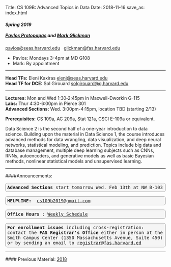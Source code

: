 Title: CS 109B: Advanced Topics in Data
Date: 2018-11-16
save_as: index.html



<h5>
Spring 2019 <br><br>
<a href="https://iacs.seas.harvard.edu/people/pavlos-protopapas">Pavlos Protopapas</a> and <a href='http://www.glicko.net/'>Mark Glickman</a></h5>
<a href="mailto:pavlos@seas.harvard.edu">pavlos@seas.harvard.edu</a>&nbsp; &nbsp;</span><span style="font-weight: 400;"><a href="mailto:glickman@fas.harvard.edu">glickman@fas.harvard.edu</a>


 
* Pavlos: Mondays 3-4pm at MD G108
* Mark: By appointment 
 
<hr> 

**Head TFs:** Eleni Kaxiras <a href="mailto:eleni@seas.harvard.edu">eleni@seas.harvard.edu</a> <br>
**Head TF for DCE:** Sol Girouard <a href="solgirouard@g.harvard.edu">solgirouard@g.harvard.edu</a>

<hr>
 
**Lectures:** Mon and Wed 1:30‐2:45pm in Maxwell-Dworkin G-115 <br>
**Labs:** Thur 4:30-6:00pm in Pierce 301 <br>
**Advanced Sections:** Wed. 3:00pm-4:15pm, location TBD (starting 2/13)


**Prerequisites:** CS 109a, AC 209a, Stat 121a, CSCI E-109a or equivalent. 


Data Science 2 is the second half of a one-year introduction to data science. Building upon the material in Data Science 1, 
the course introduces advanced methods for data wrangling, data visualization, and deep neural networks, statistical modeling, 
and prediction. Topics include big data and database management, multiple deep learning subjects such as CNNs, RNNs, autoencoders, and generative models as well as basic Bayesian methods, nonlinear statistical models and unsupervised learning. 

<hr> 
####Announcements:

<pre><strong>Advanced Sections</strong> start tomorrow Wed. Feb 13th at NW B-103</pre>

<pre><strong>HELPLINE: </strong> <a style="font-weight: 400;" href="mailto:cs109b2019@gmail.com">cs109b2019@gmail.com</a></pre>

<pre><strong>Office Hours</strong> : <a title="Weekly Schedule" href="https://docs.google.com/spreadsheets/d/1RnbyIEKJG6jfv1I0cHSOnicFMBlxPPHsjqO2JSes-38/edit#gid=0">Weekly Schedule</a></pre>


<pre><strong>For enrollment issues</strong> including cross-registration: contact the <strong>FAS Registrar's Office</strong> either in person at the Smith Campus Center (1350 Massachusetts Avenue, Suite 450) or by sending an email to <a style="font-weight: 400;" href="mailto:registrar@fas.harvard.edu">registrar@fas.harvard.ed</a></pre>

<hr>
#### Previous Material: 
<a href="https://harvard-iacs.github.io/2018-CS109B/">2018</a> 

<style>
pre {
  background-color: #F5F5F5;
  display: block;
  font-family: monospace;
  font-size: 14px;
  white-space: pre;
  border-color: #999999;
  border-width: 1px;
  border-style: solid;
  border-radius: 6px;
  margin: 1em 0;
  padding: 5px;
  white-space: pre-wrap;  
} 

.containerMain {
    display: flex;
    width: 100%;
    height: 300px;
}

.contentA {
    flex: 1;
    flex-direction:column;
 }

.contentB {
    flex: 3; 
  }
</style>
